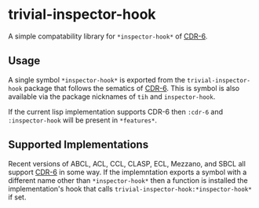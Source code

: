 # trivial-inspector-hook

A simple compatability library for `*inspector-hook*` of [CDR-6][].

## Usage

A single symbol `*inspector-hook*` is exported from the `trivial-inspector-hook`
package that follows the sematics of [CDR-6][]. This is symbol is also
available via the package nicknames of `tih` and `inspector-hook`.

If the current lisp implementation supports CDR-6 then `:cdr-6` and
`:inspector-hook` will be present in `*features*`.

## Supported Implementations

Recent versions of ABCL, ACL, CCL, CLASP, ECL, Mezzano, and SBCL all support
[CDR-6][] in some way. If the implemntation exports a symbol with a different
name other than `*inspector-hook*` then a function is installed the 
implementation's hook that calls `trivial-inspector-hook:*inspector-hook*` if 
set.

[CDR-6]: https://common-lisp.net/project/cdr/document/6/index.html
